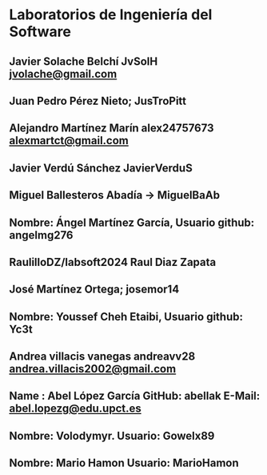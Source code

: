 
# Laboratorios de Ingeniería del Software

## Javier Solache Belchí JvSolH jvolache@gmail.com

##  Juan Pedro Pérez Nieto; JusTroPitt

## Alejandro Martínez Marín alex24757673 alexmartct@gmail.com

## Javier Verdú Sánchez JavierVerduS

## Miguel Ballesteros Abadía -> MiguelBaAb

## Nombre: Ángel Martínez García, Usuario github: angelmg276

## RaulilloDZ/labsoft2024 Raul Diaz Zapata

## José Martínez Ortega; josemor14

## Nombre: Youssef Cheh Etaibi, Usuario github: Yc3t

## Andrea villacis vanegas andreavv28 andrea.villacis2002@gmail.com 

## Name : Abel López García    GitHub: abellak    E-Mail: abel.lopezg@edu.upct.es

## Nombre: Volodymyr. Usuario: Gowelx89

## Nombre: Mario Hamon Usuario: MarioHamon
